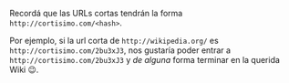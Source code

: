 Recordá que las URLs cortas tendrán la forma `http://cortisimo.com/<hash>`. 

Por ejemplo, si la url corta de `http://wikipedia.org/` es `http://cortisimo.com/2bu3xJ3`, nos gustaría poder entrar a `http://cortisimo.com/2bu3xJ3` y *de alguna* forma terminar en la querida Wiki :wink:. 